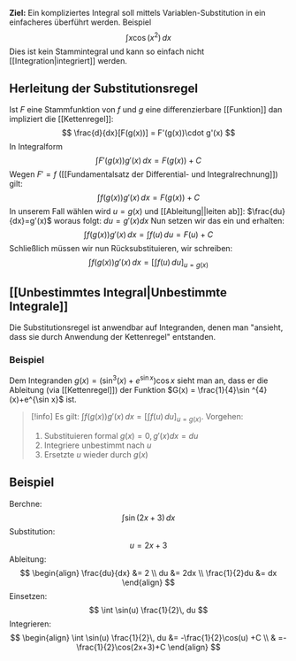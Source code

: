 **Ziel:** Ein kompliziertes Integral soll mittels Variablen-Substitution in ein einfacheres überführt werden. Beispiel
$$
\int x\cos (x^{2}) \, dx 
$$
Dies ist kein Stammintegral und kann so einfach nicht [[Integration|integriert]] werden.

## Herleitung der Substitutionsregel
Ist $F$ eine Stammfunktion von $f$ und $g$ eine differenzierbare [[Funktion]] dan impliziert die [[Kettenregel]]:
$$
\frac{d}{dx}[F(g(x))] = F'(g(x))\cdot g'(x)
$$
In Integralform
$$
\int F'(g(x))g'(x) \, dx = F(g(x)) + C 
$$
Wegen $F' = f$ ([[Fundamentalsatz der Differential- und Integralrechnung]]) gilt:
$$
\int f(g(x))g'(x) \, dx = F(g(x))+C 
$$
In unserem Fall wählen wird $u=g(x)$ und [[Ableitung||leiten ab]]: $\frac{du}{dx}=g'(x)$ woraus folgt: $du=g'(x)dx$
Nun setzen wir das ein und erhalten:
$$
\int f(g(x))g'(x) \, dx = \int f(u) \, du = F(u) + C 
$$
Schließlich müssen wir nun Rücksubstituieren, wir schreiben:
$$
\int f(g(x))g'(x) \, dx = \left[ \int f(u) \, du  \right]_{u=g(x)} 
$$

## [[Unbestimmtes Integral|Unbestimmte Integrale]]
Die Substitutionsregel ist anwendbar auf Integranden, denen man "ansieht, dass sie durch Anwendung der Kettenregel" entstanden.
### Beispiel
Dem Integranden $g(x) = \left(\sin^3(x)+e^{\sin x}\right)\cos x$ sieht man an, dass er die Ableitung (via [[Kettenregel]]) der Funktion $G(x) = \frac{1}{4}\sin ^{4}(x)+e^{\sin x}$ ist.

>[!info]
>Es gilt: $\int f(g(x))g'(x) \, dx = \left[ \int f(u) \, du \right]_{u=g(x)}$.
>Vorgehen:
>1. Substituieren formal $g(x) = 0, g'(x)dx =du$
>2. Integriere unbestimmt nach $u$
>3. Ersetzte $u$ wieder durch $g(x)$


## Beispiel
Berchne:
$$
\int \sin(2x+3) \, dx 
$$
Substitution:
$$
u = 2x+3
$$
Ableitung:
$$
\begin{align}
\frac{du}{dx} &= 2 \\
du &= 2dx \\
\frac{1}{2}du &= dx
\end{align}
$$
Einsetzen:
$$
\int \sin(u) \frac{1}{2}\, du 
$$
Integrieren:
$$
\begin{align}
\int \sin(u) \frac{1}{2}\, du &= -\frac{1}{2}\cos(u) +C \\
 & =-\frac{1}{2}\cos(2x+3)+C
\end{align}
$$
